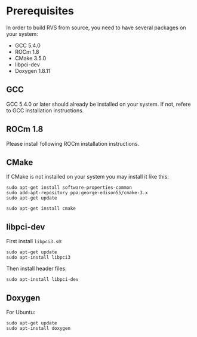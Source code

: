 
# Prerequisites

In order to build RVS from source, you need to have several packages on your
system:

- GCC 5.4.0
- ROCm 1.8
- CMake 3.5.0
- libpci-dev
- Doxygen 1.8.11

## GCC
GCC 5.4.0 or later should already be installed on your system.
If not, refere to GCC installation instructions.

## ROCm 1.8
Please install following ROCm installation instructions.

## CMake

If CMake is not installed on your system you may install it like this:

    sudo apt-get install software-properties-common
    sudo add-apt-repository ppa:george-edison55/cmake-3.x
    sudo apt-get update

    sudo apt-get install cmake

## libpci-dev

First install `libpci3.s0`:

    sudo apt-get update
    sudo apt-install libpci3

Then install header files:

    sudo apt-install libpci-dev

## Doxygen

For Ubuntu:

    sudo apt-get update
    sudo apt-install doxygen





